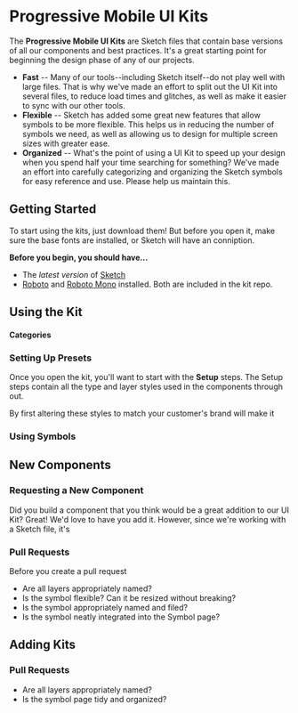 # Progressive Mobile UI Kits

The **Progressive Mobile UI Kits** are Sketch files that contain base versions of all our components and best practices. It's a great starting point for beginning the design phase of any of our projects.

- **Fast**
-- Many of our tools--including Sketch itself--do not play well with large files. That is why we've made an effort to split out the UI Kit into several files, to reduce load times and glitches, as well as make it easier to sync with our other tools.
- **Flexible**
-- Sketch has added some great new features that allow symbols to be more flexible. This helps us in reducing the number of symbols we need, as well as allowing us to design for multiple screen sizes with greater ease.
- **Organized**
-- What's the point of using a UI Kit to speed up your design when you spend half your time searching for something? We've made an effort into carefully categorizing and organizing the Sketch symbols for easy reference and use. Please help us maintain this.

## Getting Started

To start using the kits, just download them! But before you open it, make sure the base fonts are installed, or Sketch will have an conniption.

**Before you begin, you should have…**
- The _latest version_ of [Sketch](https://www.sketchapp.com/)
- [Roboto](https://fonts.google.com/specimen/Roboto) and [Roboto Mono](https://fonts.google.com/specimen/Roboto+Mono) installed. Both are included in the kit repo.

## Using the Kit

#### Categories

### Setting Up Presets

Once you open the kit, you'll want to start with the **Setup** steps. The Setup steps contain all the type and layer styles used in the components through out. 

By first altering these styles to match your customer's brand will make it  

### Using Symbols

## New Components



### Requesting a New Component

Did you build a component that you think would be a great addition to our UI Kit? Great! We'd love to have you add it. However, since we're working with a Sketch file, it's 

### Pull Requests

Before you create a pull request

- Are all layers appropriately named?
- Is the symbol flexible? Can it be resized without breaking?
- Is the symbol appropriately named and filed?
- Is the symbol neatly integrated into the Symbol page?

## Adding Kits

### Pull Requests

- Are all layers appropriately named?
- Is the symbol page tidy and organized?